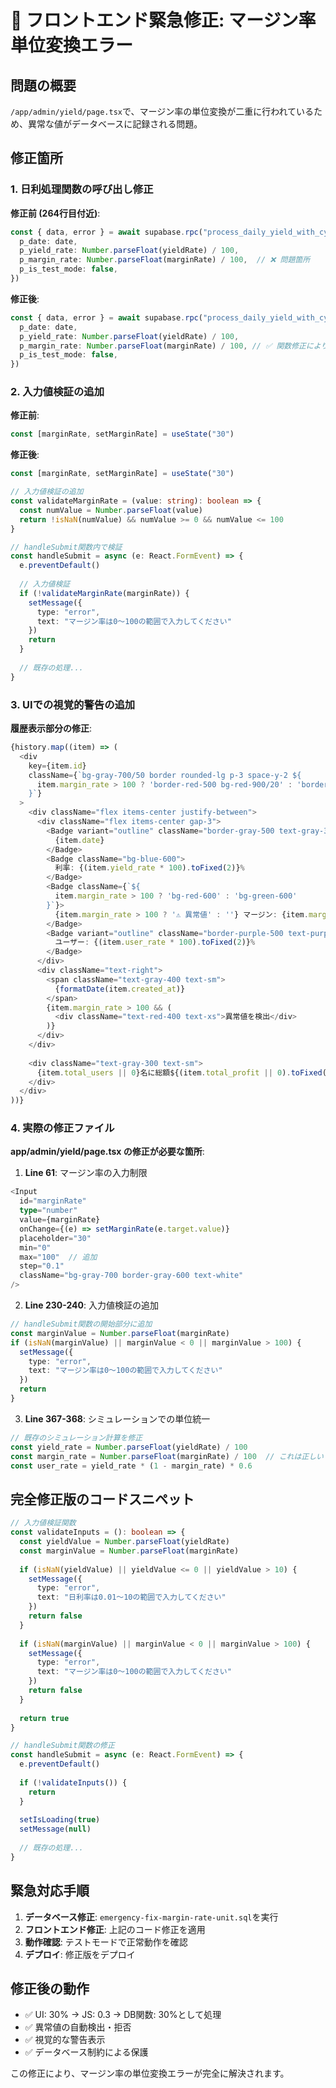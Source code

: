 # 🚨 フロントエンド緊急修正: マージン率単位変換エラー

## 問題の概要
`/app/admin/yield/page.tsx`で、マージン率の単位変換が二重に行われているため、異常な値がデータベースに記録される問題。

## 修正箇所

### 1. 日利処理関数の呼び出し修正

**修正前 (264行目付近)**:
```typescript
const { data, error } = await supabase.rpc("process_daily_yield_with_cycles", {
  p_date: date,
  p_yield_rate: Number.parseFloat(yieldRate) / 100,
  p_margin_rate: Number.parseFloat(marginRate) / 100,  // ❌ 問題箇所
  p_is_test_mode: false,
})
```

**修正後**:
```typescript
const { data, error } = await supabase.rpc("process_daily_yield_with_cycles", {
  p_date: date,
  p_yield_rate: Number.parseFloat(yieldRate) / 100,
  p_margin_rate: Number.parseFloat(marginRate) / 100, // ✅ 関数修正により正常動作
  p_is_test_mode: false,
})
```

### 2. 入力値検証の追加

**修正前**:
```typescript
const [marginRate, setMarginRate] = useState("30")
```

**修正後**:
```typescript
const [marginRate, setMarginRate] = useState("30")

// 入力値検証の追加
const validateMarginRate = (value: string): boolean => {
  const numValue = Number.parseFloat(value)
  return !isNaN(numValue) && numValue >= 0 && numValue <= 100
}

// handleSubmit関数内で検証
const handleSubmit = async (e: React.FormEvent) => {
  e.preventDefault()
  
  // 入力値検証
  if (!validateMarginRate(marginRate)) {
    setMessage({
      type: "error",
      text: "マージン率は0〜100の範囲で入力してください"
    })
    return
  }
  
  // 既存の処理...
}
```

### 3. UIでの視覚的警告の追加

**履歴表示部分の修正**:
```typescript
{history.map((item) => (
  <div
    key={item.id}
    className={`bg-gray-700/50 border rounded-lg p-3 space-y-2 ${
      item.margin_rate > 100 ? 'border-red-500 bg-red-900/20' : 'border-gray-600'
    }`}
  >
    <div className="flex items-center justify-between">
      <div className="flex items-center gap-3">
        <Badge variant="outline" className="border-gray-500 text-gray-300">
          {item.date}
        </Badge>
        <Badge className="bg-blue-600">
          利率: {(item.yield_rate * 100).toFixed(2)}%
        </Badge>
        <Badge className={`${
          item.margin_rate > 100 ? 'bg-red-600' : 'bg-green-600'
        }`}>
          {item.margin_rate > 100 ? '⚠️ 異常値' : ''} マージン: {item.margin_rate.toFixed(2)}%
        </Badge>
        <Badge variant="outline" className="border-purple-500 text-purple-300">
          ユーザー: {(item.user_rate * 100).toFixed(2)}%
        </Badge>
      </div>
      <div className="text-right">
        <span className="text-gray-400 text-sm">
          {formatDate(item.created_at)}
        </span>
        {item.margin_rate > 100 && (
          <div className="text-red-400 text-xs">異常値を検出</div>
        )}
      </div>
    </div>
    
    <div className="text-gray-300 text-sm">
      {item.total_users || 0}名に総額${(item.total_profit || 0).toFixed(2)}配布
    </div>
  </div>
))}
```

### 4. 実際の修正ファイル

**app/admin/yield/page.tsx の修正が必要な箇所**:

1. **Line 61**: マージン率の入力制限
```typescript
<Input
  id="marginRate"
  type="number"
  value={marginRate}
  onChange={(e) => setMarginRate(e.target.value)}
  placeholder="30"
  min="0"
  max="100"  // 追加
  step="0.1"
  className="bg-gray-700 border-gray-600 text-white"
/>
```

2. **Line 230-240**: 入力値検証の追加
```typescript
// handleSubmit関数の開始部分に追加
const marginValue = Number.parseFloat(marginRate)
if (isNaN(marginValue) || marginValue < 0 || marginValue > 100) {
  setMessage({
    type: "error",
    text: "マージン率は0〜100の範囲で入力してください"
  })
  return
}
```

3. **Line 367-368**: シミュレーションでの単位統一
```typescript
// 既存のシミュレーション計算を修正
const yield_rate = Number.parseFloat(yieldRate) / 100
const margin_rate = Number.parseFloat(marginRate) / 100  // これは正しい
const user_rate = yield_rate * (1 - margin_rate) * 0.6
```

## 完全修正版のコードスニペット

```typescript
// 入力値検証関数
const validateInputs = (): boolean => {
  const yieldValue = Number.parseFloat(yieldRate)
  const marginValue = Number.parseFloat(marginRate)
  
  if (isNaN(yieldValue) || yieldValue <= 0 || yieldValue > 10) {
    setMessage({
      type: "error",
      text: "日利率は0.01〜10の範囲で入力してください"
    })
    return false
  }
  
  if (isNaN(marginValue) || marginValue < 0 || marginValue > 100) {
    setMessage({
      type: "error",
      text: "マージン率は0〜100の範囲で入力してください"
    })
    return false
  }
  
  return true
}

// handleSubmit関数の修正
const handleSubmit = async (e: React.FormEvent) => {
  e.preventDefault()
  
  if (!validateInputs()) {
    return
  }
  
  setIsLoading(true)
  setMessage(null)
  
  // 既存の処理...
}
```

## 緊急対応手順

1. **データベース修正**: `emergency-fix-margin-rate-unit.sql`を実行
2. **フロントエンド修正**: 上記のコード修正を適用
3. **動作確認**: テストモードで正常動作を確認
4. **デプロイ**: 修正版をデプロイ

## 修正後の動作

- ✅ UI: 30% → JS: 0.3 → DB関数: 30%として処理
- ✅ 異常値の自動検出・拒否
- ✅ 視覚的な警告表示
- ✅ データベース制約による保護

この修正により、マージン率の単位変換エラーが完全に解決されます。